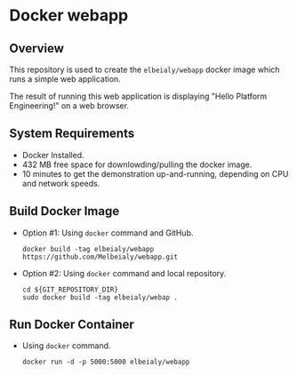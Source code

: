 # Docker webapp

## Overview 

This repository is used to create the `elbeialy/webapp` docker image which runs a simple web application.

The result of running this web application is displaying "Hello Platform Engineering!" on a web browser.

## System Requirements
- Docker Installed.
- 432 MB free space for downlowding/pulling the docker image.
- 10 minutes to get the demonstration up-and-running, depending on CPU and network speeds.

## Build Docker Image
- Option #1: Using `docker` command and GitHub.

    ```console
    docker build -tag elbeialy/webapp https://github.com/Melbeialy/webapp.git
    ```
    
- Option #2: Using `docker` command and local repository.

    ```console
    cd ${GIT_REPOSITORY_DIR}
    sudo docker build -tag elbeialy/webap .
    ```
## Run Docker Container
- Using `docker` command.
    ```console
    docker run -d -p 5000:5000 elbeialy/webapp
    ```
   
